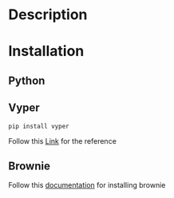 # Description



# Installation

## Python

## Vyper

```
pip install vyper
```

Follow this [Link](https://docs.vyperlang.org/en/stable/installing-vyper.html#id1) for the reference

## Brownie

Follow this [documentation](https://eth-brownie.readthedocs.io/en/stable/install.html) for installing brownie



